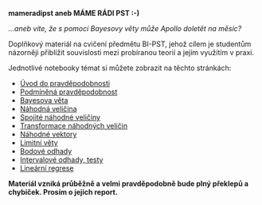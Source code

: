 **mameradipst aneb MÁME RÁDI PST :-)**

_...aneb víte, že s pomocí Bayesovy věty může Apollo doletět na měsíc?_

Doplňkový materiál na cvičení předmětu BI-PST, jehož cílem je studentům názorněji
přiblížit souvislosti mezi probíranou teorií a jejím využitím v praxi.

Jednotlivé notebooky témat si můžete zobrazit na těchto stránkách:

* [Úvod do pravděpodobnosti](https://nbviewer.jupyter.org/github/kamil-dedecius/mameradipst/blob/master/Uvod_do_psti.ipynb)
* [Podmíněná pravděpodobnost](https://nbviewer.jupyter.org/github/kamil-dedecius/mameradipst/blob/master/Podminena_pst.ipynb)
* [Bayesova věta](https://nbviewer.jupyter.org/github/kamil-dedecius/mameradipst/blob/master/Bayesova_veta.ipynb)
* [Náhodná veličina](https://nbviewer.jupyter.org/github/kamil-dedecius/mameradipst/blob/master/Nahodna_velicina_diskretni.ipynb)
* [Spojité náhodné veličiny](https://nbviewer.jupyter.org/github/kamil-dedecius/mameradipst/blob/master/Nahodna_velicina_spojita.ipynb)
* [Transformace náhodných veličin](https://nbviewer.jupyter.org/github/kamil-dedecius/mameradipst/blob/master/Transformace.ipynb)
* [Náhodné vektory](https://nbviewer.jupyter.org/github/kamil-dedecius/mameradipst/blob/master/Nahodne_vektory.ipynb)
* [Limitní věty](https://nbviewer.jupyter.org/github/kamil-dedecius/mameradipst/blob/master/Limitni_vety.ipynb)
* [Bodové odhady](http://nbviewer.jupyter.org/github/kamil-dedecius/mameradipst/blob/master/Bodove_odhady.ipynb)
* [Intervalové odhady, testy](https://nbviewer.jupyter.org/github/kamil-dedecius/mameradipst/blob/master/Intervaly_spolehlivosti.ipynb)
* [Lineární regrese](https://nbviewer.jupyter.org/github/kamil-dedecius/mameradipst/blob/master/Linearni_regrese.ipynb)

**Materiál vzniká průběžně a velmi pravděpodobně bude plný překlepů a chybiček.
Prosím o jejich report.**
